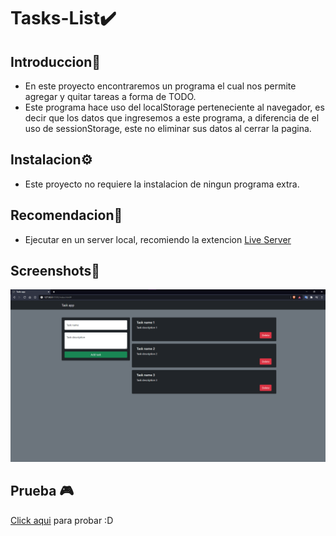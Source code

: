 # Tasks-List✔️

## Introduccion🧠

- En este proyecto encontraremos un programa el cual nos permite agregar y quitar tareas a forma de TODO.
- Este programa hace uso del localStorage perteneciente al navegador, es decir que los datos que ingresemos a este programa, a diferencia de el uso de sessionStorage, este no eliminar sus datos al cerrar la pagina.

## Instalacion⚙️

- Este proyecto no requiere la instalacion de ningun programa extra.

## Recomendacion👾

- Ejecutar en un server local, recomiendo la extencion [Live Server](https://marketplace.visualstudio.com/items?itemName=ritwickdey.LiveServer)

## Screenshots📸

![Screenshot](Screenshot-Task-List.png)

## Prueba 🎮

[Click aqui](https://juan-chapur.github.io/Tasks-List/) para probar :D
